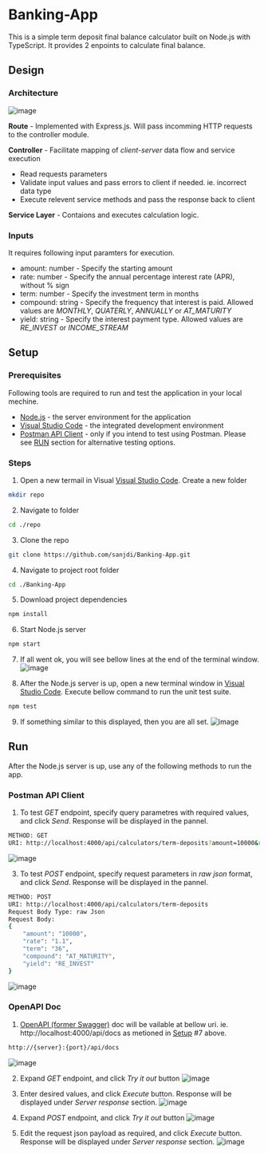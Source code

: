 # Banking-App
This is a simple term deposit final balance calculator built on Node.js with TypeScript. It provides 2 enpoints to calculate final balance. 

## Design
### Architecture
![image](https://github.com/sanjdi/Banking-App/assets/135525812/a54dc4de-d610-4870-a38b-394fbef12e9c)

**Route** - Implemented with Express.js. Will pass incomming HTTP requests to the controller module.

**Controller** - Facilitate mapping of *client-server* data flow and service execution
* Read requests parameters
* Validate input values and pass errors to client if needed. ie. incorrect data type
* Execute relevent service methods and pass the response back to client

**Service Layer** - Contaions and executes calculation logic.

### Inputs

It requires following input paramters for execution.
* amount: number - Specify the starting amount
* rate: number - Specify the annual percentage interest rate (APR), without % sign
* term: number - Specify the investment term in months
* compound: string - Specify the frequency that interest is paid. Allowed values are *MONTHLY*, *QUATERLY*, *ANNUALLY* or *AT_MATURITY*
* yield: string - Specify the interest payment type. Allowed values are *RE_INVEST* or *INCOME_STREAM*
## Setup

### Prerequisites
Following tools are required to run and test the application in your local mechine.
* [Node.js](https://nodejs.org/en/docs) - the server environment for the application
* [Visual Studio Code](https://code.visualstudio.com/) - the integrated development environment 
* [Postman API Client](https://www.postman.com/api-platform/api-client/) - only if you intend to test using Postman. Please see [RUN](#Run) section for alternative testing options.

### Steps
1. Open a new termail in Visual [Visual Studio Code](https://code.visualstudio.com/). Create a new folder
```sh
mkdir repo
```
2. Navigate to folder
```sh
cd ./repo
```
3. Clone the repo
```sh
git clone https://github.com/sanjdi/Banking-App.git
```
4. Navigate to project root folder
```sh
cd ./Banking-App
```
5. Download project dependencies
```sh
npm install
```
6. Start Node.js server
```sh
npm start
```
7. If all went ok, you will see bellow lines at the end of the terminal window.
![image](https://github.com/sanjdi/Banking-App/assets/135525812/5ebad6ca-ac89-4b6b-a956-1dee51c52725)

8. After the Node.js server is up, open a new terminal window in [Visual Studio Code](https://code.visualstudio.com/). Execute bellow command to run the unit test suite.
```sh
npm test
```
9. If something similar to this displayed, then you are all set.
![image](https://github.com/sanjdi/Banking-App/assets/135525812/40383173-f7a7-4808-8177-8abcc82f4986)

## Run
After the Node.js server is up, use any of the following methods to run the app.

### Postman API Client

1. To test *GET* endpoint, specify query parametres with required values, and click *Send*. Response will be displayed in the pannel.
```sh
METHOD: GET
URI: http://localhost:4000/api/calculators/term-deposits?amount=10000&rate=1.1&term=36&compound=QUATERLY&yield=RE_INVEST
```
![image](https://github.com/sanjdi/Banking-App/assets/135525812/ea8d4c91-bb09-4529-a8e5-caf936cddc2d)

3. To test *POST* endpoint, specify request parameters in *raw json* format, and click *Send*. Response will be displayed in the pannel.
```sh
METHOD: POST
URI: http://localhost:4000/api/calculators/term-deposits
Request Body Type: raw Json
Request Body:
{
    "amount": "10000",
    "rate": "1.1",
    "term": "36",
    "compound": "AT_MATURITY",
    "yield": "RE_INVEST"
}
```
![image](https://github.com/sanjdi/Banking-App/assets/135525812/7da6039b-6bc9-49bc-bee8-41e7ae9ff3a3)


### OpenAPI Doc

1. [OpenAPI (former Swagger)](https://swagger.io/docs/specification/about/) doc will be vailable at bellow uri. ie. http://localhost:4000/api/docs as metioned in [Setup](#Steps) #7 above.
```sh
http://{server}:{port}/api/docs
```
![image](https://github.com/sanjdi/Banking-App/assets/135525812/787d110d-af92-4a4f-8712-c1f7ed87e61c)

2. Expand *GET* endpoint, and click *Try it out* button
![image](https://github.com/sanjdi/Banking-App/assets/135525812/63851bed-7691-4afd-8847-b247d302fd2e)

3. Enter desired values, and click *Execute* button. Response will be displayed under *Server response* section.
![image](https://github.com/sanjdi/Banking-App/assets/135525812/33dbcc01-f2b6-4652-b560-4bd03a64567d)

4. Expand *POST* endpoint, and click *Try it out* button
![image](https://github.com/sanjdi/Banking-App/assets/135525812/a8c2a1c3-6d1f-4274-b60a-fd6868aaf894)

5. Edit the request json payload as required, and click *Execute* button. Response will be displayed under *Server response* section. 
![image](https://github.com/sanjdi/Banking-App/assets/135525812/9879ebac-9560-4a02-b0c7-aa990afdb7bd)

